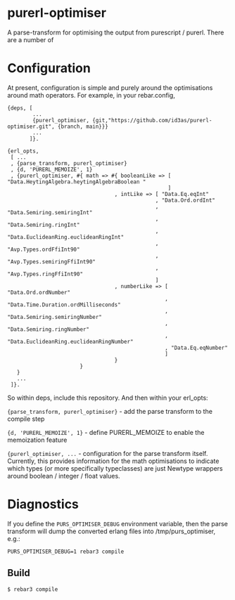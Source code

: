 # purerl-optimiser

A parse-transform for optimising the output from purescript / purerl. There are a number of

# Configuration

At present, configuration is simple and purely around the optimisations around math operators. For example, in your rebar.config,

```
{deps, [
        ...
        {purerl_optimiser, {git,"https://github.com/id3as/purerl-optimiser.git", {branch, main}}}
        ...
       ]}.

{erl_opts,
 [ ...
 , {parse_transform, purerl_optimiser}
 , {d, 'PURERL_MEMOIZE', 1}
 , {purerl_optimiser, #{ math => #{ booleanLike => [ "Data.HeytingAlgebra.heytingAlgebraBoolean "
                                                   ]
                                  , intLike => [ "Data.Eq.eqInt"
                                               , "Data.Ord.ordInt"
                                               , "Data.Semiring.semiringInt"
                                               , "Data.Semiring.ringInt"
                                               , "Data.EuclideanRing.euclideanRingInt"
                                               , "Avp.Types.ordFfiInt90"
                                               , "Avp.Types.semiringFfiInt90"
                                               , "Avp.Types.ringFfiInt90"
                                               ]
                                  , numberLike => [ "Data.Ord.ordNumber"
                                                  , "Data.Time.Duration.ordMilliseconds"
                                                  , "Data.Semiring.semiringNumber"
                                                  , "Data.Semiring.ringNumber"
                                                  , "Data.EuclideanRing.euclideanRingNumber"
                                                  , "Data.Eq.eqNumber"
                                                  ]
                                  }
                       }
   }
   ...
 ]}.

```

So within deps, include this repository. And then within your erl_opts:

`{parse_transform, purerl_optimiser}` - add the parse transform to the compile step

`{d, 'PURERL_MEMOIZE', 1}` - define PURERL_MEMOIZE to enable the memoization feature

`{purerl_optimiser, ...` - configuration for the parse transform itself. Currently, this provides information for the math optimisations to indicate which types (or more specifically typeclasses) are just Newtype wrappers around boolean / integer / float values.

# Diagnostics

If you define the `PURS_OPTIMISER_DEBUG` environment variable, then the parse transform will dump the converted erlang files into /tmp/purs_optimiser, e.g.:

```
PURS_OPTIMISER_DEBUG=1 rebar3 compile
```

## Build

    $ rebar3 compile
